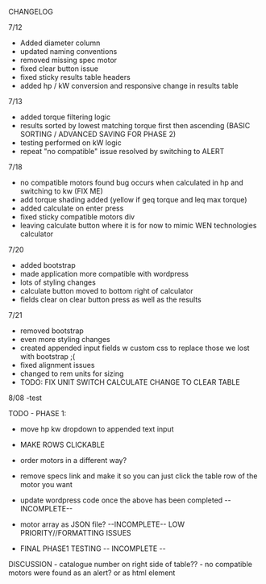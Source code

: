 CHANGELOG

7/12
- Added diameter column
- updated naming conventions
- removed missing spec motor
- fixed clear button issue
- fixed sticky results table headers
- added hp / kW conversion and responsive change in results table

7/13
- added torque filtering logic
- results sorted by lowest matching torque first then ascending (BASIC SORTING / ADVANCED SAVING FOR PHASE 2)
- testing performed on kW logic
- repeat "no compatible" issue resolved by switching to ALERT 

7/18

- no compatible motors found bug occurs when calculated in hp and switching to kw (FIX ME)
- add torque shading added (yellow if geq torque and leq max torque)
- added calculate on enter press
- fixed sticky compatible motors div
- leaving calculate button where it is for now to mimic WEN technologies calculator


7/20
- added bootstrap 
- made application more compatible with wordpress
- lots of styling changes
- calculate button moved to bottom right of calculator
- fields clear on clear button press as well as the results

7/21
- removed bootstrap
- even more styling changes
- created appended input fields w custom css to replace those we lost with bootstrap ;(
- fixed alignment issues
- changed to rem units for sizing
- TODO: FIX UNIT SWITCH CALCULATE CHANGE TO CLEAR TABLE

8/08
-test









TODO - PHASE 1:

- move hp kw dropdown to appended text input
- MAKE ROWS CLICKABLE

- order motors in a different way?
- remove specs link and make it so you can just click the table row of the motor you want


- update wordpress code once the above has been completed --INCOMPLETE--
- motor array as JSON file? --INCOMPLETE-- LOW PRIORITY//FORMATTING ISSUES
- FINAL PHASE1 TESTING  -- INCOMPLETE -- 


DISCUSSION
    - catalogue number on right side of table??
    - no compatible motors were found as an alert? or as html element



